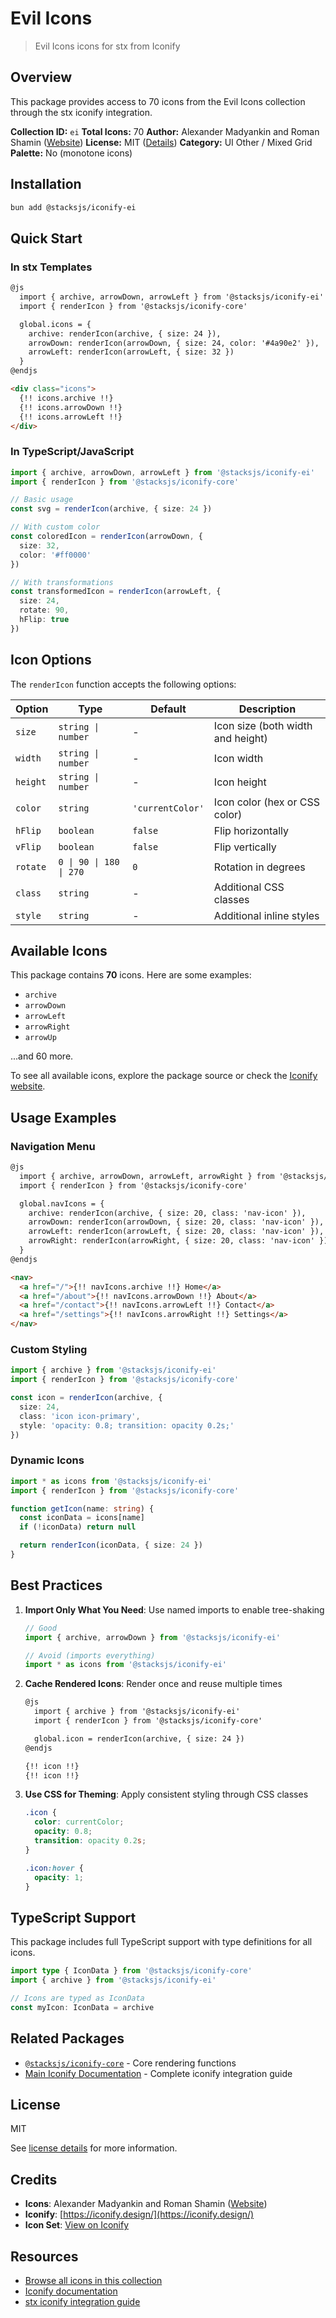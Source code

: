 # Evil Icons

> Evil Icons icons for stx from Iconify

## Overview

This package provides access to 70 icons from the Evil Icons collection through the stx iconify integration.

**Collection ID:** `ei`
**Total Icons:** 70
**Author:** Alexander Madyankin and Roman Shamin ([Website](https://github.com/evil-icons/evil-icons))
**License:** MIT ([Details](https://github.com/evil-icons/evil-icons/blob/master/LICENSE.txt))
**Category:** UI Other / Mixed Grid
**Palette:** No (monotone icons)

## Installation

```bash
bun add @stacksjs/iconify-ei
```

## Quick Start

### In stx Templates

```html
@js
  import { archive, arrowDown, arrowLeft } from '@stacksjs/iconify-ei'
  import { renderIcon } from '@stacksjs/iconify-core'

  global.icons = {
    archive: renderIcon(archive, { size: 24 }),
    arrowDown: renderIcon(arrowDown, { size: 24, color: '#4a90e2' }),
    arrowLeft: renderIcon(arrowLeft, { size: 32 })
  }
@endjs

<div class="icons">
  {!! icons.archive !!}
  {!! icons.arrowDown !!}
  {!! icons.arrowLeft !!}
</div>
```

### In TypeScript/JavaScript

```typescript
import { archive, arrowDown, arrowLeft } from '@stacksjs/iconify-ei'
import { renderIcon } from '@stacksjs/iconify-core'

// Basic usage
const svg = renderIcon(archive, { size: 24 })

// With custom color
const coloredIcon = renderIcon(arrowDown, {
  size: 32,
  color: '#ff0000'
})

// With transformations
const transformedIcon = renderIcon(arrowLeft, {
  size: 24,
  rotate: 90,
  hFlip: true
})
```

## Icon Options

The `renderIcon` function accepts the following options:

| Option | Type | Default | Description |
|--------|------|---------|-------------|
| `size` | `string \| number` | - | Icon size (both width and height) |
| `width` | `string \| number` | - | Icon width |
| `height` | `string \| number` | - | Icon height |
| `color` | `string` | `'currentColor'` | Icon color (hex or CSS color) |
| `hFlip` | `boolean` | `false` | Flip horizontally |
| `vFlip` | `boolean` | `false` | Flip vertically |
| `rotate` | `0 \| 90 \| 180 \| 270` | `0` | Rotation in degrees |
| `class` | `string` | - | Additional CSS classes |
| `style` | `string` | - | Additional inline styles |

## Available Icons

This package contains **70** icons. Here are some examples:

- `archive`
- `arrowDown`
- `arrowLeft`
- `arrowRight`
- `arrowUp`

...and 60 more.

To see all available icons, explore the package source or check the [Iconify website](https://icon-sets.iconify.design/ei/).

## Usage Examples

### Navigation Menu

```html
@js
  import { archive, arrowDown, arrowLeft, arrowRight } from '@stacksjs/iconify-ei'
  import { renderIcon } from '@stacksjs/iconify-core'

  global.navIcons = {
    archive: renderIcon(archive, { size: 20, class: 'nav-icon' }),
    arrowDown: renderIcon(arrowDown, { size: 20, class: 'nav-icon' }),
    arrowLeft: renderIcon(arrowLeft, { size: 20, class: 'nav-icon' }),
    arrowRight: renderIcon(arrowRight, { size: 20, class: 'nav-icon' })
  }
@endjs

<nav>
  <a href="/">{!! navIcons.archive !!} Home</a>
  <a href="/about">{!! navIcons.arrowDown !!} About</a>
  <a href="/contact">{!! navIcons.arrowLeft !!} Contact</a>
  <a href="/settings">{!! navIcons.arrowRight !!} Settings</a>
</nav>
```

### Custom Styling

```typescript
import { archive } from '@stacksjs/iconify-ei'
import { renderIcon } from '@stacksjs/iconify-core'

const icon = renderIcon(archive, {
  size: 24,
  class: 'icon icon-primary',
  style: 'opacity: 0.8; transition: opacity 0.2s;'
})
```

### Dynamic Icons

```typescript
import * as icons from '@stacksjs/iconify-ei'
import { renderIcon } from '@stacksjs/iconify-core'

function getIcon(name: string) {
  const iconData = icons[name]
  if (!iconData) return null

  return renderIcon(iconData, { size: 24 })
}
```

## Best Practices

1. **Import Only What You Need**: Use named imports to enable tree-shaking
   ```typescript
   // Good
   import { archive, arrowDown } from '@stacksjs/iconify-ei'

   // Avoid (imports everything)
   import * as icons from '@stacksjs/iconify-ei'
   ```

2. **Cache Rendered Icons**: Render once and reuse multiple times
   ```html
   @js
     import { archive } from '@stacksjs/iconify-ei'
     import { renderIcon } from '@stacksjs/iconify-core'

     global.icon = renderIcon(archive, { size: 24 })
   @endjs

   {!! icon !!}
   {!! icon !!}
   ```

3. **Use CSS for Theming**: Apply consistent styling through CSS classes
   ```css
   .icon {
     color: currentColor;
     opacity: 0.8;
     transition: opacity 0.2s;
   }

   .icon:hover {
     opacity: 1;
   }
   ```

## TypeScript Support

This package includes full TypeScript support with type definitions for all icons.

```typescript
import type { IconData } from '@stacksjs/iconify-core'
import { archive } from '@stacksjs/iconify-ei'

// Icons are typed as IconData
const myIcon: IconData = archive
```

## Related Packages

- [`@stacksjs/iconify-core`](../iconify-core) - Core rendering functions
- [Main Iconify Documentation](../../docs/iconify.md) - Complete iconify integration guide

## License

MIT

See [license details](https://github.com/evil-icons/evil-icons/blob/master/LICENSE.txt) for more information.

## Credits

- **Icons**: Alexander Madyankin and Roman Shamin ([Website](https://github.com/evil-icons/evil-icons))
- **Iconify**: [https://iconify.design/](https://iconify.design/)
- **Icon Set**: [View on Iconify](https://icon-sets.iconify.design/ei/)

## Resources

- [Browse all icons in this collection](https://icon-sets.iconify.design/ei/)
- [Iconify documentation](https://iconify.design/docs/)
- [stx iconify integration guide](../../docs/iconify.md)
